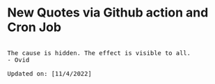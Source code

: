 # New Quotes via Github action and Cron Job

<pre>
<!-- #quote -->
The cause is hidden. The effect is visible to all.
- Ovid

Updated on: [11/4/2022]
<!-- #quoteEnd -->
</pre>
